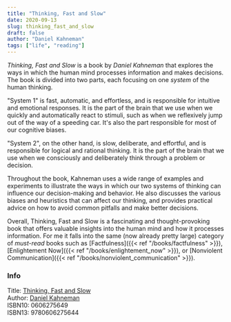 ```yaml
---
title: "Thinking, Fast and Slow"
date: 2020-09-13
slug: thinking_fast_and_slow
draft: false
author: "Daniel Kahneman"
tags: ["life", "reading"]
---
```


_Thinking, Fast and Slow_ is a book by _Daniel Kahneman_ that explores the ways in which the human mind processes
information and makes decisions. The book is divided into two parts, each focusing on one _system_ of the human thinking.

"System 1" is fast, automatic, and effortless, and is responsible for intuitive and emotional responses. It is the part
of the brain that we use when we quickly and automatically react to stimuli, such as when we reflexively jump out of the
way of a speeding car. It's also the part responsible for most of our cognitive biases.

"System 2", on the other hand, is slow, deliberate, and effortful, and is responsible for logical and rational thinking.
It is the part of the brain that we use when we consciously and deliberately think through a problem or decision.

Throughout the book, Kahneman uses a wide range of examples and experiments to illustrate the ways in which our two
systems of thinking can influence our decision-making and behavior. He also discusses the various biases and heuristics
that can affect our thinking, and provides practical advice on how to avoid common pitfalls and make better decisions.

Overall, Thinking, Fast and Slow is a fascinating and thought-provoking book that offers valuable insights into the
human mind and how it processes information. For me it falls into the same (now already pretty large) category of _must-read_
books such as [Factfulness]({{< ref "/books/factfulness" >}}), [Enlightement Now]({{< ref "/books/enlightement_now" >}}),
or [Nonviolent Communication]({{< ref "/books/nonviolent_communication" >}}).

### Info

Title: [Thinking, Fast and Slow](https://en.wikipedia.org/wiki/Thinking,_Fast_and_Slow)\
Author: [Daniel Kahneman](https://en.wikipedia.org/wiki/Daniel_Kahneman)\
ISBN10: 0606275649\
ISBN13: 9780606275644
